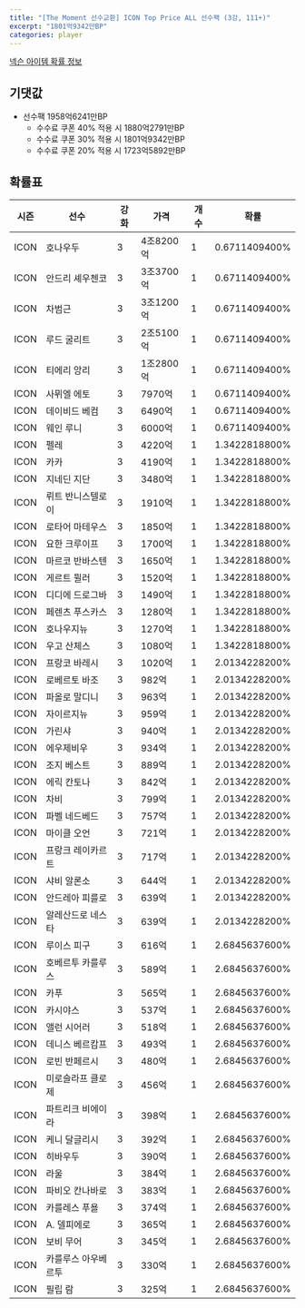```yaml
---
title: "[The Moment 선수교환] ICON Top Price ALL 선수팩 (3강, 111+)"
excerpt: "1801억9342만BP"
categories: player
---
```

[넥슨 아이템 확률 정보](http://iteminfo.nexon.com/probability/fco?sn=6716)

## 기댓값
- 선수팩 1958억6241만BP
  - 수수료 쿠폰 40% 적용 시 1880억2791만BP
  - 수수료 쿠폰 30% 적용 시 1801억9342만BP
  - 수수료 쿠폰 20% 적용 시 1723억5892만BP


## 확률표

|시즌|선수|강화|가격|개수|확률|
|---|---|---|---|---|---|
|ICON|호나우두|3|4조8200억|1|0.6711409400%|
|ICON|안드리 셰우첸코|3|3조3700억|1|0.6711409400%|
|ICON|차범근|3|3조1200억|1|0.6711409400%|
|ICON|루드 굴리트|3|2조5100억|1|0.6711409400%|
|ICON|티에리 앙리|3|1조2800억|1|0.6711409400%|
|ICON|사뮈엘 에토|3|7970억|1|0.6711409400%|
|ICON|데이비드 베컴|3|6490억|1|0.6711409400%|
|ICON|웨인 루니|3|6000억|1|0.6711409400%|
|ICON|펠레|3|4220억|1|1.3422818800%|
|ICON|카카|3|4190억|1|1.3422818800%|
|ICON|지네딘 지단|3|3480억|1|1.3422818800%|
|ICON|뤼트 반니스텔로이|3|1910억|1|1.3422818800%|
|ICON|로타어 마테우스|3|1850억|1|1.3422818800%|
|ICON|요한 크루이프|3|1700억|1|1.3422818800%|
|ICON|마르코 반바스텐|3|1650억|1|1.3422818800%|
|ICON|게르트 뮐러|3|1520억|1|1.3422818800%|
|ICON|디디에 드로그바|3|1490억|1|1.3422818800%|
|ICON|페렌츠 푸스카스|3|1280억|1|1.3422818800%|
|ICON|호나우지뉴|3|1270억|1|1.3422818800%|
|ICON|우고 산체스|3|1080억|1|1.3422818800%|
|ICON|프랑코 바레시|3|1020억|1|2.0134228200%|
|ICON|로베르토 바조|3|982억|1|2.0134228200%|
|ICON|파올로 말디니|3|963억|1|2.0134228200%|
|ICON|자이르지뉴|3|959억|1|2.0134228200%|
|ICON|가린샤|3|940억|1|2.0134228200%|
|ICON|에우제비우|3|934억|1|2.0134228200%|
|ICON|조지 베스트|3|889억|1|2.0134228200%|
|ICON|에릭 칸토나|3|842억|1|2.0134228200%|
|ICON|차비|3|799억|1|2.0134228200%|
|ICON|파벨 네드베드|3|757억|1|2.0134228200%|
|ICON|마이클 오언|3|721억|1|2.0134228200%|
|ICON|프랑크 레이카르트|3|717억|1|2.0134228200%|
|ICON|샤비 알론소|3|644억|1|2.0134228200%|
|ICON|안드레아 피를로|3|639억|1|2.0134228200%|
|ICON|알레산드로 네스타|3|639억|1|2.0134228200%|
|ICON|루이스 피구|3|616억|1|2.6845637600%|
|ICON|호베르투 카를루스|3|589억|1|2.6845637600%|
|ICON|카푸|3|565억|1|2.6845637600%|
|ICON|카시야스|3|537억|1|2.6845637600%|
|ICON|앨런 시어러|3|518억|1|2.6845637600%|
|ICON|데니스 베르캄프|3|493억|1|2.6845637600%|
|ICON|로빈 반페르시|3|480억|1|2.6845637600%|
|ICON|미로슬라프 클로제|3|456억|1|2.6845637600%|
|ICON|파트리크 비에이라|3|398억|1|2.6845637600%|
|ICON|케니 달글리시|3|392억|1|2.6845637600%|
|ICON|히바우두|3|390억|1|2.6845637600%|
|ICON|라울|3|384억|1|2.6845637600%|
|ICON|파비오 칸나바로|3|383억|1|2.6845637600%|
|ICON|카를레스 푸욜|3|374억|1|2.6845637600%|
|ICON|A. 델피에로|3|365억|1|2.6845637600%|
|ICON|보비 무어|3|345억|1|2.6845637600%|
|ICON|카를루스 아우베르투|3|330억|1|2.6845637600%|
|ICON|필립 람|3|325억|1|2.6845637600%|

